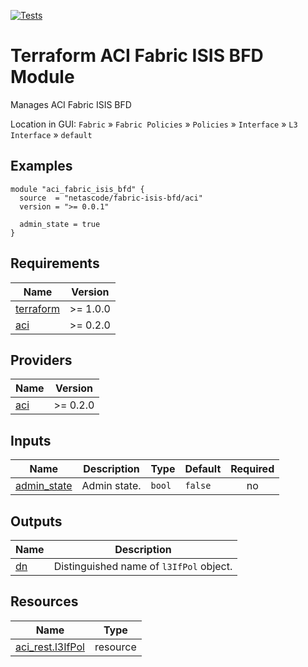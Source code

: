 <!-- BEGIN_TF_DOCS -->
[![Tests](https://github.com/netascode/terraform-aci-fabric-isis-bfd/actions/workflows/test.yml/badge.svg)](https://github.com/netascode/terraform-aci-fabric-isis-bfd/actions/workflows/test.yml)

# Terraform ACI Fabric ISIS BFD Module

Manages ACI Fabric ISIS BFD

Location in GUI:
`Fabric` » `Fabric Policies` » `Policies` » `Interface` » `L3 Interface` » `default`

## Examples

```hcl
module "aci_fabric_isis_bfd" {
  source  = "netascode/fabric-isis-bfd/aci"
  version = ">= 0.0.1"

  admin_state = true
}

```

## Requirements

| Name | Version |
|------|---------|
| <a name="requirement_terraform"></a> [terraform](#requirement\_terraform) | >= 1.0.0 |
| <a name="requirement_aci"></a> [aci](#requirement\_aci) | >= 0.2.0 |

## Providers

| Name | Version |
|------|---------|
| <a name="provider_aci"></a> [aci](#provider\_aci) | >= 0.2.0 |

## Inputs

| Name | Description | Type | Default | Required |
|------|-------------|------|---------|:--------:|
| <a name="input_admin_state"></a> [admin\_state](#input\_admin\_state) | Admin state. | `bool` | `false` | no |

## Outputs

| Name | Description |
|------|-------------|
| <a name="output_dn"></a> [dn](#output\_dn) | Distinguished name of `l3IfPol` object. |

## Resources

| Name | Type |
|------|------|
| [aci_rest.l3IfPol](https://registry.terraform.io/providers/netascode/aci/latest/docs/resources/rest) | resource |
<!-- END_TF_DOCS -->